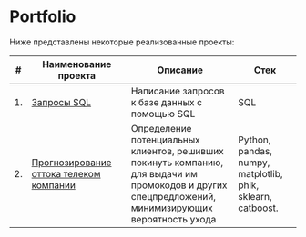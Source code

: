 # Portfolio
Ниже представлены некоторые реализованные проекты:

| #    | Наименование проекта                | Описание                                                     | Стек                                                         |
| ---- | ------------------------------------------------------------ | ------------------------------------------------------------ | ------------------------------------------------------------ |
| 1.   | [Запросы SQL](https://github.com/Dodukhov/Portfolio/tree/main/SQL_Project) | Написание запросов к базе данных с помощью SQL | SQL       |
| 2.   | [Прогнозирование оттока телеком компании](https://github.com/Dodukhov/Portfolio/tree/main/Churn_Prediction) | Определение потенциальных клиентов, решивших <br/> покинуть компанию, для выдачи им <br/>промокодов и других спецпредложений, <br/> минимизирующих вероятность ухода   | Python, pandas, numpy, <br/> matplotlib, phik, sklearn, catboost. |
